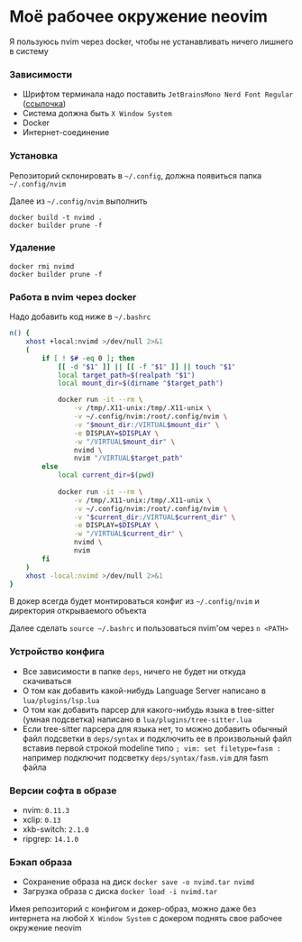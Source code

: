 # Моё рабочее окружение neovim

Я пользуюсь nvim через docker, чтобы не устанавливать ничего лишнего в систему

### Зависимости

- Шрифтом терминала надо поставить `JetBrainsMono Nerd Font Regular` ([ссылочка](https://www.nerdfonts.com/font-downloads))
- Система должна быть `X Window System`
- Docker
- Интернет-соединение

### Установка

Репозиторий склонировать в `~/.config`, должна появиться папка `~/.config/nvim`

Далее из `~/.config/nvim` выполнить

```
docker build -t nvimd .
docker builder prune -f
```

### Удаление 

```
docker rmi nvimd
docker builder prune -f
```

### Работа в nvim через docker

Надо добавить код ниже в `~/.bashrc`

```bash
n() {
    xhost +local:nvimd >/dev/null 2>&1
    (
        if [ ! $# -eq 0 ]; then
            [[ -d "$1" ]] || [[ -f "$1" ]] || touch "$1"
            local target_path=$(realpath "$1")
            local mount_dir=$(dirname "$target_path")

            docker run -it --rm \
                -v /tmp/.X11-unix:/tmp/.X11-unix \
                -v ~/.config/nvim:/root/.config/nvim \
                -v "$mount_dir:/VIRTUAL$mount_dir" \
                -e DISPLAY=$DISPLAY \
                -w "/VIRTUAL$mount_dir" \
                nvimd \
                nvim "/VIRTUAL$target_path"
        else
            local current_dir=$(pwd)
            
            docker run -it --rm \
                -v /tmp/.X11-unix:/tmp/.X11-unix \
                -v ~/.config/nvim:/root/.config/nvim \
                -v "$current_dir:/VIRTUAL$current_dir" \
                -e DISPLAY=$DISPLAY \
                -w "/VIRTUAL$current_dir" \
                nvimd \
                nvim
        fi
    )
    xhost -local:nvimd >/dev/null 2>&1
}
```

В докер всегда будет монтироваться конфиг из `~/.config/nvim` и директория открываемого объекта

Далее сделать `source ~/.bashrc` и пользоваться nvim'ом через `n <PATH>`

### Устройство конфига

- Все зависимости в папке `deps`, ничего не будет ни откуда скачиваться
- О том как добавить какой-нибудь Language Server написано в `lua/plugins/lsp.lua`
- О том как добавить парсер для какого-нибудь языка в tree-sitter (умная подсветка) написано в `lua/plugins/tree-sitter.lua`
- Если tree-sitter парсера для языка нет, то можно добавить обычный файл подсветки в `deps/syntax` и подключить ее в произвольный файл вставив первой строкой modeline типо `; vim: set filetype=fasm :` например подключит подсветку `deps/syntax/fasm.vim` для fasm файла

### Версии софта в образе

- nvim: `0.11.3`
- xclip: `0.13`
- xkb-switch: `2.1.0`
- ripgrep: `14.1.0`

### Бэкап образа

- Сохранение образа на диск `docker save -o nvimd.tar nvimd`
- Загрузка образа с диска `docker load -i nvimd.tar`

Имея репозиторий с конфигом и докер-образ, можно даже без интернета на любой `X Window System` с докером поднять свое рабочее окружение neovim 
